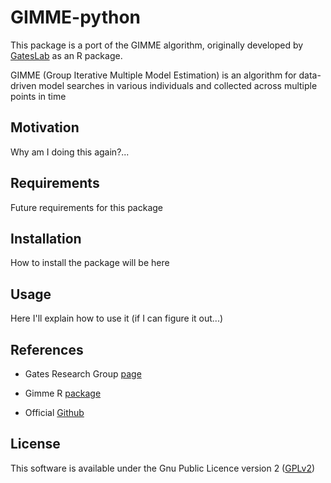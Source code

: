 # GIMME-python

This package is a port of the GIMME algorithm, originally developed by [GatesLab](https://github.com/GatesLab) as an R package.

GIMME (Group Iterative Multiple Model Estimation) is an algorithm for  data-driven model searches in various individuals and collected across multiple points in time

## Motivation

Why am I doing this again?...

## Requirements

Future requirements for this package


## Installation 

How to install the package will be here

## Usage

Here I'll explain how to use it (if I can figure it out...)
    
## References

 - Gates Research Group [page](https://gateslab.web.unc.edu/programs/gimme/)

 - Gimme R [package](https://cran.r-project.org/web/packages/gimme/index.html)

 - Official [Github](https://github.com/GatesLab/gimme/)


## License
This software is available under the Gnu Public Licence version 2 ([GPLv2](https://www.gnu.org/licenses/old-licenses/gpl-2.0.txt))